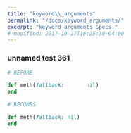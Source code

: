 ```yaml
---
title: "keyword\\_arguments"
permalink: "/docs/keyword_arguments/"
excerpt: "keyword_arguments Specs."
# modified: 2017-10-27T16:25:30-04:00
---
```

### unnamed test 361
```ruby
# BEFORE

def meth(fallback:       nil)
end

```
```ruby
# BECOMES

def meth(fallback: nil)
end
```
